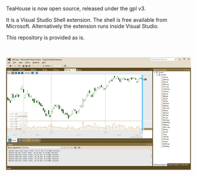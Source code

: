 TeaHouse is now open source, released under the gpl v3.

It is a Visual Studio Shell extension. The shell is free available from Microsoft. Alternatively the extension runs inside Visual Studio.

This repository is provided as is.

<br />

![preview](https://github.com/discretelogics/TeaHouse/blob/master/teahouse1s.png)
